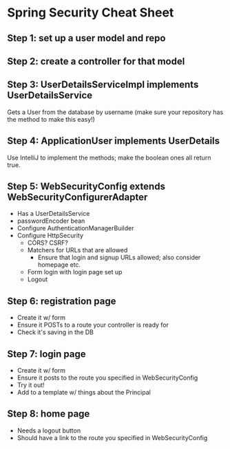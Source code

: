 # Spring Security Cheat Sheet

## Step 1: set up a user model and repo

## Step 2: create a controller for that model

## Step 3: UserDetailsServiceImpl implements UserDetailsService

Gets a User from the database by username (make sure your repository has the method to make this easy!)

## Step 4: ApplicationUser implements UserDetails

Use IntelliJ to implement the methods; make the boolean ones all return true.

## Step 5: WebSecurityConfig extends WebSecurityConfigurerAdapter

- Has a UserDetailsService
- passwordEncoder bean
- Configure AuthenticationManagerBuilder
- Configure HttpSecurity
  - CORS? CSRF?
  - Matchers for URLs that are allowed
    - Ensure that login and signup URLs allowed; also consider homepage etc.
  - Form login with login page set up
  - Logout

## Step 6: registration page
- Create it w/ form
- Ensure it POSTs to a route your controller is ready for
- Check it's saving in the DB

## Step 7: login page
- Create it w/ form
- Ensure it posts to the route you specified in WebSecurityConfig
- Try it out!
- Add to a template w/ things about the Principal

## Step 8: home page
- Needs a logout button
- Should have a link to the route you specified in WebSecurityConfig
